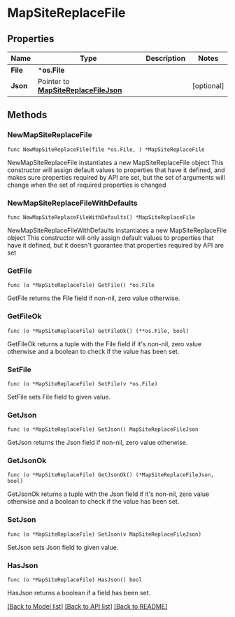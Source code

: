 # MapSiteReplaceFile

## Properties

Name | Type | Description | Notes
------------ | ------------- | ------------- | -------------
**File** | ***os.File** |  | 
**Json** | Pointer to [**MapSiteReplaceFileJson**](MapSiteReplaceFileJson.md) |  | [optional] 

## Methods

### NewMapSiteReplaceFile

`func NewMapSiteReplaceFile(file *os.File, ) *MapSiteReplaceFile`

NewMapSiteReplaceFile instantiates a new MapSiteReplaceFile object
This constructor will assign default values to properties that have it defined,
and makes sure properties required by API are set, but the set of arguments
will change when the set of required properties is changed

### NewMapSiteReplaceFileWithDefaults

`func NewMapSiteReplaceFileWithDefaults() *MapSiteReplaceFile`

NewMapSiteReplaceFileWithDefaults instantiates a new MapSiteReplaceFile object
This constructor will only assign default values to properties that have it defined,
but it doesn't guarantee that properties required by API are set

### GetFile

`func (o *MapSiteReplaceFile) GetFile() *os.File`

GetFile returns the File field if non-nil, zero value otherwise.

### GetFileOk

`func (o *MapSiteReplaceFile) GetFileOk() (**os.File, bool)`

GetFileOk returns a tuple with the File field if it's non-nil, zero value otherwise
and a boolean to check if the value has been set.

### SetFile

`func (o *MapSiteReplaceFile) SetFile(v *os.File)`

SetFile sets File field to given value.


### GetJson

`func (o *MapSiteReplaceFile) GetJson() MapSiteReplaceFileJson`

GetJson returns the Json field if non-nil, zero value otherwise.

### GetJsonOk

`func (o *MapSiteReplaceFile) GetJsonOk() (*MapSiteReplaceFileJson, bool)`

GetJsonOk returns a tuple with the Json field if it's non-nil, zero value otherwise
and a boolean to check if the value has been set.

### SetJson

`func (o *MapSiteReplaceFile) SetJson(v MapSiteReplaceFileJson)`

SetJson sets Json field to given value.

### HasJson

`func (o *MapSiteReplaceFile) HasJson() bool`

HasJson returns a boolean if a field has been set.


[[Back to Model list]](../README.md#documentation-for-models) [[Back to API list]](../README.md#documentation-for-api-endpoints) [[Back to README]](../README.md)


